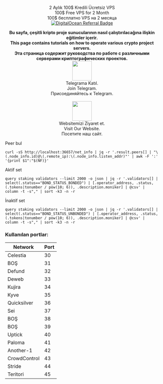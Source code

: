 <p style="font-size:14px" align="center">
  2 Aylık 100$ Kredili Ücretsiz VPS <br>
100$ Free VPS for 2 Month <br>
 100$ бесплатно VPS на 2 месяца <br>
 <a target="_blank" href="https://www.digitalocean.com/?refcode=410c988c8b3e&utm_campaign=Referral_Invite&utm_medium=Referral_Program&utm_source=badge"><img src="https://web-platforms.sfo2.cdn.digitaloceanspaces.com/WWW/Badge%201.svg" alt="DigitalOcean Referral Badge" /></a></br>
</p>
<p style="font-size:14px" align="center">
<b>Bu sayfa, çeşitli kripto proje sunucularının nasıl çalıştırılacağına ilişkin eğitimler içerir. </b><br>
<b>This page contains tutorials on how to operate various crypto project servers. </b><br>
<b>Эта страница содержит руководства по работе с различными серверами криптографических проектов. </b> <br>
<a href="https://t.me/nodeistt" target="_blank"><img src="https://github.com/Nodeist/Testnet_Kurulumlar/blob/fee87fe32609c1704206721b9fb16e4c5de75a96/telegramlogo.png" width="64"/></a> <br>Telegrama Katıl.<br>Join Telegram.<br>Присоединяйтесь к Telegram.<br> <br>
<a href="https://nodeist.net/" target="_blank"><img src="https://raw.githubusercontent.com/Nodeist/Testnet_Kurulumlar/main/logo.png" width="64"/></a> <br>Websitemizi Ziyaret et. <br>Visit Our Website. <br>Посетите наш сайт. <br>
</p>

Peer bul
```
curl -sS http://localhost:36657/net_info | jq -r '.result.peers[] | "\(.node_info.id)@\(.remote_ip):\(.node_info.listen_addr)"' | awk -F ':' '{print $1":"$(NF)}'
```

Aktif set
```
query staking validators --limit 2000 -o json | jq -r '.validators[] | select(.status=="BOND_STATUS_BONDED") | [.operator_address, .status, (.tokens|tonumber / pow(10; 6)), .description.moniker] | @csv' | column -t -s"," | sort -k3 -n -r
```

İnaktif set
```
query staking validators --limit 2000 -o json | jq -r '.validators[] | select(.status=="BOND_STATUS_UNBONDED") | [.operator_address, .status, (.tokens|tonumber / pow(10; 6)), .description.moniker] | @csv' | column -t -s"," | sort -k3 -n -r
```

### Kullanılan portlar: 

| Network           | Port       |
| --------------- | ---------- |
| Celestia        |   30       |
| BOŞ             |   31       |
| Defund          |   32       |
| Deweb           |   33       |
| Kujira          |   34       |
| Kyve            |   35       |
| Quicksilver     |   36       |
| Sei             |   37       |
| BOŞ             |   38       |
| BOŞ             |   39       |
| Uptick          |   40       |
| Paloma          |   41       |
| Another-1       |   42       |
| CrowdControl    |   43       |
| Stride          |   44       |
| Teritori        |   45       |
